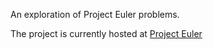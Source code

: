 An exploration of Project Euler problems.

The project is currently hosted at [Project Euler](http://www.projecteuler.42web.io/)